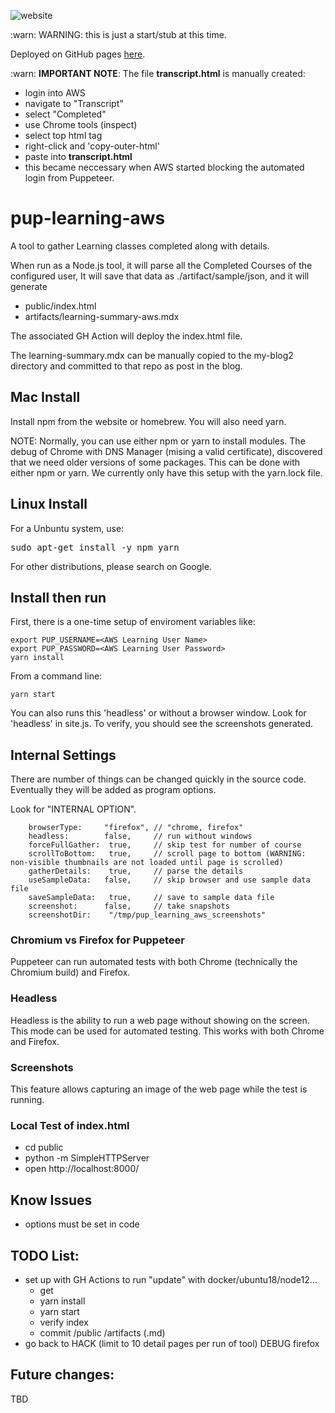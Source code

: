![website](https://github.com/alpiepho/pup-learning-aws/workflows/website/badge.svg)


:warn: WARNING: this is just a start/stub at this time.

Deployed on GitHub pages [here](https://alpiepho.github.io/pup-learning-aws/).

:warn: <b>IMPORTANT NOTE</b>: The file **transcript.html** is manually created:
- login into AWS
- navigate to "Transcript"
- select "Completed"
- use Chrome tools (inspect)
- select top html tag
- right-click and 'copy-outer-html'
- paste into **transcript.html**
- this became neccessary when AWS started blocking the automated login from Puppeteer.

# pup-learning-aws

A tool to gather Learning classes completed along with details.

When run as a Node.js tool, it will parse all the Completed Courses of the configured
user, It will save that data as ./artifact/sample/json, and it will generate

- public/index.html
- artifacts/learning-summary-aws.mdx

The associated GH Action will deploy the index.html file.  

The learning-summary.mdx can be manually copied to the my-blog2 directory and committed 
to that repo as post in the blog.


## Mac Install

Install npm from the website or homebrew.  You will also need yarn.

NOTE: Normally, you can use either npm or yarn to install modules.  The debug of
Chrome with DNS Manager (mising a valid certificate), discovered that we need older
versions of some packages.  This can be done with either npm or yarn.  We currently only
have this setup with the yarn.lock file.

## Linux Install

For a Unbuntu system, use:

<pre>
sudo apt-get install -y npm yarn
</pre>

For other distributions, please search on Google.

## Install then run

First, there is a one-time setup of enviroment variables like:

```
export PUP_USERNAME=<AWS Learning User Name>
export PUP_PASSWORD=<AWS Learning User Password>
yarn install
```

From a command line:

```
yarn start
```

You can also runs this 'headless' or without a browser window.  Look for 'headless' in site.js.  To verify, you should see the screenshots generated.


## Internal Settings

There are number of things can be changed quickly in the source code.  Eventually they
will be added as program options.

Look for "INTERNAL OPTION".

```
    browserType:     "firefox", // "chrome, firefox"
    headless:        false,     // run without windows
    forceFullGather:  true,     // skip test for number of course
    scrollToBottom:   true,     // scroll page to bottom (WARNING: non-visible thumbnails are not loaded until page is scrolled)
    gatherDetails:    true,     // parse the details
    useSampleData:   false,     // skip browser and use sample data file
    saveSampleData:   true,     // save to sample data file
    screenshot:      false,     // take snapshots
    screenshotDir:    "/tmp/pup_learning_aws_screenshots"
```


### Chromium vs Firefox for Puppeteer

Puppeteer can run automated tests with both Chrome (technically the Chromium build) and
Firefox.

### Headless

Headless is the ability to run a web page without showing on the screen.  This mode can
be used for automated testing.  This works with both Chrome and Firefox.

### Screenshots

This feature allows capturing an image of the web page while the test is running. 

### Local Test of index.html

- cd public
- python -m SimpleHTTPServer
- open http://localhost:8000/

## Know Issues

- options must be set in code


## TODO List:

- set up with GH Actions to run "update" with docker/ubuntu18/node12...
    - get
    - yarn install
    - yarn start
    - verify index
    - commit /public  /artifacts (.md)
- go back to HACK (limit to 10 detail pages per run of tool) DEBUG firefox

## Future changes:

TBD




